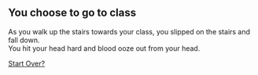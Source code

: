 ## You choose to go to class

As you walk up the stairs towards your class, you slipped on the stairs and fall down.  
You hit your head hard and blood ooze out from your head.

[Start Over?](cyoa/beginning.md)